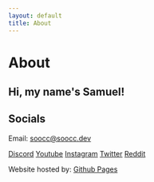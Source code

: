 ```yaml
---
layout: default
title: About
---
```


# About

## Hi, my name's Samuel!

## Socials
Email: soocc@soocc.dev

[Discord](https://discord.com/users/616294132973043767)
[Youtube](https://youtube.com/sooccc)
[Instagram](https://instagram.com/soocccoffee)
[Twitter](https://twitter.com/sooccsucc)
[Reddit](https://reddit.com/user/soocc)

Website hosted by: [Github Pages](https://github.com/soocc/newsooccsocks)
